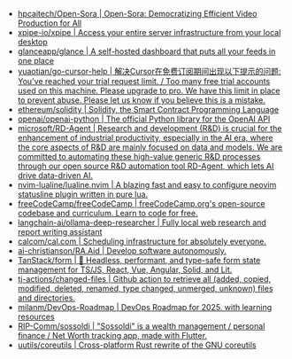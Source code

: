 + [hpcaitech/Open-Sora | Open-Sora: Democratizing Efficient Video Production for All](https://github.com//hpcaitech/Open-Sora)
+ [xpipe-io/xpipe | Access your entire server infrastructure from your local desktop](https://github.com//xpipe-io/xpipe)
+ [glanceapp/glance | A self-hosted dashboard that puts all your feeds in one place](https://github.com//glanceapp/glance)
+ [yuaotian/go-cursor-help | 解决Cursor在免费订阅期间出现以下提示的问题: You've reached your trial request limit. / Too many free trial accounts used on this machine. Please upgrade to pro. We have this limit in place to prevent abuse. Please let us know if you believe this is a mistake.](https://github.com//yuaotian/go-cursor-help)
+ [ethereum/solidity | Solidity, the Smart Contract Programming Language](https://github.com//ethereum/solidity)
+ [openai/openai-python | The official Python library for the OpenAI API](https://github.com//openai/openai-python)
+ [microsoft/RD-Agent | Research and development (R&D) is crucial for the enhancement of industrial productivity, especially in the AI era, where the core aspects of R&D are mainly focused on data and models. We are committed to automating these high-value generic R&D processes through our open source R&D automation tool RD-Agent, which lets AI drive data-driven AI.](https://github.com//microsoft/RD-Agent)
+ [nvim-lualine/lualine.nvim | A blazing fast and easy to configure neovim statusline plugin written in pure lua.](https://github.com//nvim-lualine/lualine.nvim)
+ [freeCodeCamp/freeCodeCamp | freeCodeCamp.org's open-source codebase and curriculum. Learn to code for free.](https://github.com//freeCodeCamp/freeCodeCamp)
+ [langchain-ai/ollama-deep-researcher | Fully local web research and report writing assistant](https://github.com//langchain-ai/ollama-deep-researcher)
+ [calcom/cal.com | Scheduling infrastructure for absolutely everyone.](https://github.com//calcom/cal.com)
+ [ai-christianson/RA.Aid | Develop software autonomously.](https://github.com//ai-christianson/RA.Aid)
+ [TanStack/form | 🤖 Headless, performant, and type-safe form state management for TS/JS, React, Vue, Angular, Solid, and Lit.](https://github.com//TanStack/form)
+ [tj-actions/changed-files | Github action to retrieve all (added, copied, modified, deleted, renamed, type changed, unmerged, unknown) files and directories.](https://github.com//tj-actions/changed-files)
+ [milanm/DevOps-Roadmap | DevOps Roadmap for 2025. with learning resources](https://github.com//milanm/DevOps-Roadmap)
+ [RIP-Comm/sossoldi | "Sossoldi" is a wealth management / personal finance / Net Worth tracking app, made with Flutter.](https://github.com//RIP-Comm/sossoldi)
+ [uutils/coreutils | Cross-platform Rust rewrite of the GNU coreutils](https://github.com//uutils/coreutils)
